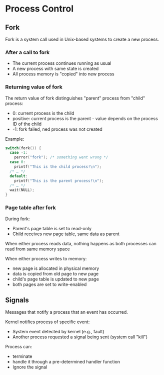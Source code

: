 # Process Control

## Fork

Fork is a system call used in Unix-based systems to create a new process.

### After a call to fork

- The current process continues running as usual
- A new process with same state is created
- All process memory is "copied" into new process

### Returning value of fork 

The return value of fork distinguishes "parent" process from "child" process:

- 0: current process is the child
- positive: current process is the parent - value depends on the process ID of the child
- -1: fork failed, ned process was not created

Example:

```c
switch(fork()) {
  case -1:
  	perror("fork"); /* something went wrong */
  case 0:
  	printf("This is the child process!\n");
  /* … */
  default:
  	printf("This is the parent process!\n");
  /* … */
  wait(NULL);
}
```

### Page table after fork

During fork:

- Parent's page table is set to read-only
- Child receives new page table, same data as parent

When either process reads data, nothing happens as both processes can read from same memory space

When either process writes to memory:

- new page is allocated in physical memory
- data is copied from old page to new page
- child's page table is updated to new page
- both pages are set to write-enabled

## Signals

Messages that notify a process that an event has occurred.

Kernel notifies process of specific event:

- System event detected by kernel (e.g., fault)
- Another process requested a signal being sent (system
  call "kill")

Process can:

- terminate
- handle it through a pre-determined handler function
- Ignore the signal

